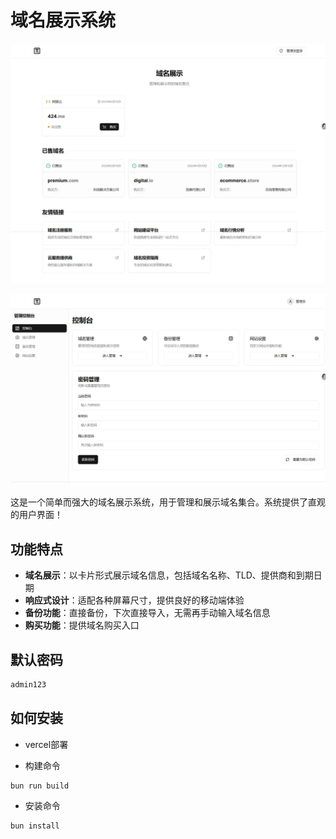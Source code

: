 # 域名展示系统

![](/2025_43726.webp)

![](/2025_4388.webp)

这是一个简单而强大的域名展示系统，用于管理和展示域名集合。系统提供了直观的用户界面！

## 功能特点

- **域名展示**：以卡片形式展示域名信息，包括域名名称、TLD、提供商和到期日期
- **响应式设计**：适配各种屏幕尺寸，提供良好的移动端体验
- **备份功能**：直接备份，下次直接导入，无需再手动输入域名信息
- **购买功能**：提供域名购买入口

## 默认密码

```bash
admin123
```

## 如何安装

- vercel部署

- 构建命令 
```
bun run build
```

- 安装命令
```
bun install
```

